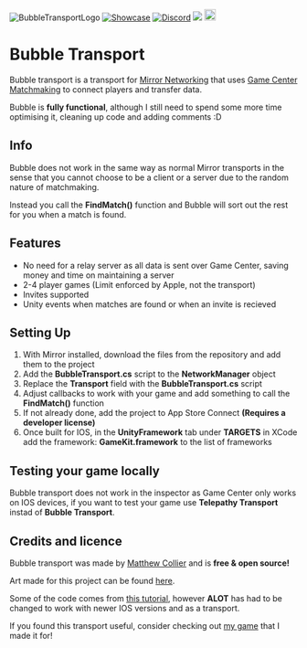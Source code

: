![BubbleTransportLogo](https://matthewcollier.co.uk/BubbleTransportLongLogo.png)
[![Showcase](https://img.shields.io/badge/showcase-brightgreen.svg)](https://www.youtube.com/watch?v=e-RCPvUYxr4)
[![Discord](https://img.shields.io/discord/672474661388288021.svg?label=&logo=discord&logoColor=ffffff&color=7389D8&labelColor=6A7EC2)](https://discord.gg/6hswr9j)
[<img src="https://img.shields.io/twitter/follow/SqSweetsGames?style=social" /></a>](https://twitter.com/SqSweetsGames)
[<img src="https://forthebadge.com/images/badges/gluten-free.svg" height=20/></a>](https://forthebadge.com)

# Bubble Transport
Bubble transport is a transport for [Mirror Networking](https://github.com/vis2k/Mirror) that uses [Game Center Matchmaking](https://developer.apple.com/game-center/) to connect players and transfer data.

Bubble is **fully functional**, although I still need to spend some more time optimising it, cleaning up code and adding comments :D

## Info
Bubble does not work in the same way as normal Mirror transports in the sense that you cannot choose to be a client or a server due to the random nature of matchmaking.

Instead you call the **FindMatch()** function and Bubble will sort out the rest for you when a match is found.

## Features
* No need for a relay server as all data is sent over Game Center, saving money and time on maintaining a server
* 2-4 player games (Limit enforced by Apple, not the transport)
* Invites supported
* Unity events when matches are found or when an invite is recieved

## Setting Up
1. With Mirror installed, download the files from the repository and add them to the project
2. Add the **BubbleTransport.cs** script to the **NetworkManager** object
3. Replace the **Transport** field with the **BubbleTransport.cs** script
4. Adjust callbacks to work with your game and add something to call the **FindMatch()** function
5. If not already done, add the project to App Store Connect **(Requires a developer license)**
6. Once built for IOS, in the **UnityFramework** tab under **TARGETS** in XCode add the framework: **GameKit.framework** to the list of frameworks

## Testing your game locally
Bubble transport does not work in the inspector as Game Center only works on IOS devices, if you want to test your game use **Telepathy Transport** instad of **Bubble Transport**.

## Credits and licence

Bubble transport was made by [Matthew Collier](https://matthewcollier.co.uk/) and is **free & open source!**

Art made for this project can be found [here](https://github.com/Squaresweets/BubbleTransportArt).

Some of the code comes from [this tutorial](https://www.raywenderlich.com/2487-game-center-tutorial-how-to-make-a-simple-multiplayer-game-with-sprite-kit-part-1-2), however **ALOT** has had to be changed to work with newer IOS versions and as a transport.

If you found this transport useful, consider checking out [my game](https://matthewcollier.co.uk/in-the-slimelight/) that I made it for!

